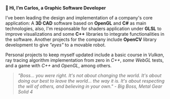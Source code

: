 **👋 Hi, I’m Carlos, a Graphic Software Developer**

I’ve been leading the design and implementation of a company's core application: A **3D CAD** software based on **OpenGL** and **C#** as main technologies, also, I'm responsable for shaders application under **GLSL** to improve visualizations and some **C++** libraries to integrate functionalities in the software. Another projects for the company include **OpenCV** library development to give *"eyes"* to a movable robot.

Personal projects to keep myself updated include a basic course in *Vulkan*, ray tracing algorithm implementation from zero in *C++*, *some WebGL* tests, and a game with *C++* and *OpenGL*, among others.


> *"Boss... you were right. It's not about changing the world. It's about doing our best to leave the world... the way it is. It's about respecting the will of others, and believing in your own."* - *Big Boss, Metal Gear Solid 4*
